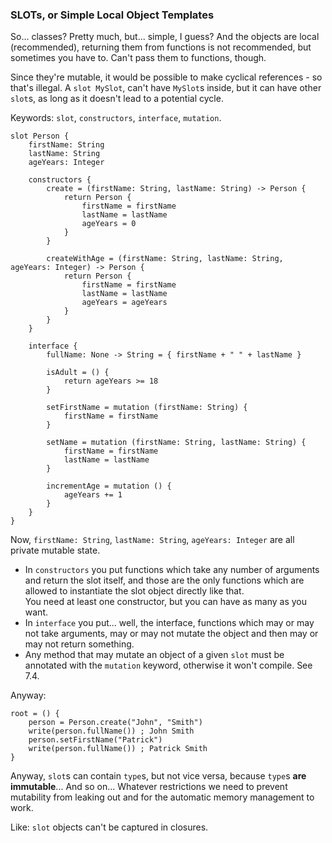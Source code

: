 ### SLOTs, or Simple Local Object Templates

So... classes? Pretty much, but... simple, I guess? And the objects are local (recommended),
returning them from functions is not recommended, but sometimes you have to. Can't pass them to functions, though.

Since they're mutable, it would be possible to make cyclical references - so that's illegal.
A `slot MySlot`, can't have `MySlot`s inside, but it can have other `slot`s, as long as it doesn't lead to a potential cycle.

Keywords: `slot`, `constructors`, `interface`, `mutation`.

```
slot Person {
    firstName: String
    lastName: String
    ageYears: Integer
    
    constructors {
        create = (firstName: String, lastName: String) -> Person {
            return Person {
                firstName = firstName
                lastName = lastName
                ageYears = 0
            }
        }
        
        createWithAge = (firstName: String, lastName: String, ageYears: Integer) -> Person {
            return Person {
                firstName = firstName
                lastName = lastName
                ageYears = ageYears
            }
        }
    }
    
    interface {
        fullName: None -> String = { firstName + " " + lastName }
        
        isAdult = () {
            return ageYears >= 18
        }
    
        setFirstName = mutation (firstName: String) {
            firstName = firstName
        }
        
        setName = mutation (firstName: String, lastName: String) {
            firstName = firstName
            lastName = lastName
        }
        
        incrementAge = mutation () {
            ageYears += 1
        }
    }
}
```

Now, `firstName: String`, `lastName: String`, `ageYears: Integer` are all private mutable state.

- In `constructors` you put functions which take any number of arguments and return the slot itself,
  and those are the only functions which are allowed to instantiate the slot object directly like that.\
  You need at least one constructor, but you can have as many as you want.
- In `interface` you put... well, the interface, functions which may or may not take arguments, may or may not mutate the object
  and then may or may not return something.
- Any method that may mutate an object of a given `slot` must be annotated with the `mutation` keyword, otherwise it won't compile.
  See 7.4.

Anyway:

```
root = () {
    person = Person.create("John", "Smith")
    write(person.fullName()) ; John Smith
    person.setFirstName("Patrick")
    write(person.fullName()) ; Patrick Smith
}
```

Anyway, `slot`s can contain `type`s, but not vice versa, because `type`s **are immutable**... And so on... Whatever restrictions we need
to prevent mutability from leaking out and for the automatic memory management to work.

Like: `slot` objects can't be captured in closures.